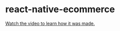 # react-native-ecommerce

[Watch the video to learn how it was made.](https://youtu.be/bXpuqDOYHGk)
